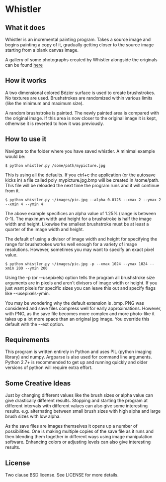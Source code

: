# Whistler

## What it does

Whistler is an incremental painting program. Takes a source image and begins painting a copy of it, gradually getting closer to the source image starting from a blank canvas image.

A gallery of some photographs created by Whistler alongside the originals can be found [here](http://blainmaguire.com/projects#whistler)

## How it works

A two dimensional colored Bézier surface is used to create brushstrokes. No textures are used. Brushstrokes are randomized within various limits (like the minimum and maximum size).

A random brushstroke is painted. The newly painted area is compared with the original image. If this area is now closer to the original image it is kept, otherwise it is reverted to how it was previously.

## How to use it

Navigate to the folder where you have saved whistler. A minimal example would be:

    $ python whistler.py /some/path/mypicture.jpg
    
This is using all the defaults. If you ctrl+c the application (or the autosave kicks in) a file called poly_mypicture.jpg.bmp will be created in /some/path. This file will be reloaded the next time the program runs and it will continue from it.

    $ python whistler.py ~/images/pic.jpg --alpha 0.0125 --xmax 2 --ymax 2 --xmin 4 --ymin 4
    
The above example specifices an alpha value of 1.25% (range is between 0-1). The maximum width and height for a brushstroke is half the image width and height. Likewise the smallest brushstroke must be at least a quarter of the image width and height.

The default of using a divisor of image width and height for specifying the range for brushstrokes works well enough for a variety of image resolutions. However, sometimes you may want to specify an exact pixel value.

    $ python whistler.py ~/images/pic.jpg -p --xmax 1024 --ymax 1024 --xmin 200 --ymin 200

Using the -p (or --usepixels) option tells the program all brushstroke size arguments are in pixels and aren't divisors of image width or height. If you just want pixels for specific sizes you can leave this out and specify flags like --usepixels-ymin.

You may be wondering why the default extension is .bmp. PNG was considered and save files compress well for early approximations. However, with PNG, as the save file becomes more complex and more photo-like it takes up a lot more space than an original jpg image. You override this default with the --ext option.

## Requirements

This program is written entirely in Python and uses PIL (python imaging library) and numpy. Argparse is also used for command line arguments. Python 2.7+ is recommended to get up and running quickly and older versions of python will require extra effort.

## Some Creative Ideas

Just by changing different values like the brush sizes or alpha value can give drastically different results. Stopping and starting the program at different intervals with different values can also give some interesting results. e.g. alternating between small brush sizes with high alpha and large brush sizes with low alpha.

As the save files are images themselves it opens up a number of possibilities. One is making multiple copies of the save file as it runs and then blending them together in different ways using image manipulation software. Enhancing colors or adjusting levels can also give interesting results.

## License

Two clause BSD license. See LICENSE for more details.
